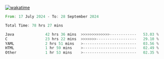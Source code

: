 [![wakatime](https://wakatime.com/badge/user/5970ac98-85fb-4bfd-a7d8-142e7d5bd274.svg)](https://wakatime.com/@5970ac98-85fb-4bfd-a7d8-142e7d5bd274)

<!--START_SECTION:waka-->

```rust
From: 17 July 2024 - To: 28 September 2024

Total Time: 78 hrs 27 mins

Java              42 hrs 36 mins  >>>>>>>>>>>>>------------   53.03 %
C                 23 hrs 22 mins  >>>>>>>------------------   29.10 %
YAML              2 hrs 51 mins   >------------------------   03.56 %
HTML              1 hr 59 mins    >------------------------   02.49 %
Other             1 hr 53 mins    >------------------------   02.35 %
```

<!--END_SECTION:waka-->
